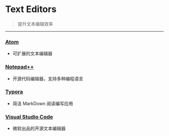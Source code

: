 # Text Editors

> 提升文本编辑效率
>

---

### [Atom](https://atom.io/)

- 可扩展的文本编辑器

### [Notepad++](https://notepad-plus-plus.org/)

- 开源代码编辑器，支持多种编程语言

### [Typora](https://typora.io/)

- 简洁 MarkDown 阅读编写应用

### [Visual Studio Code](https://code.visualstudio.com/)

- 微软出品的开源文本编辑器